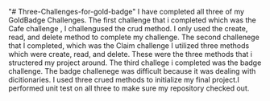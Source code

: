 "# Three-Challenges-for-gold-badge" 
I have completed all three of my GoldBadge Challenges. The first challenge that i completed which was the Cafe challenge , I  challengused the crud method. I only used the create, read, and delete method to complete my challenge. The second challenege that I completed, which was the Claim challenge I utilized three methods which were create, read, and delete. These were the three methods that i structered my project around. The third challege i completed was the badge challenge. The badge challenege was difficult because it was dealing with dicitionaries. I used three crued methods to initialize my final project.I performed unit test on all three to make sure my repository checked out.
